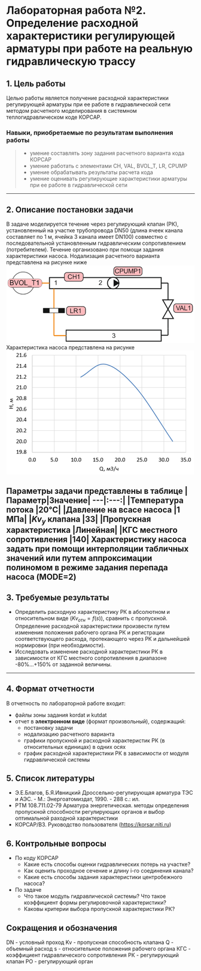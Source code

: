 # Лабораторная работа №2. Определение расходной характеристики регулирующей арматуры при работе на реальную гидравлическую трассу

## 1. Цель работы
Целью работы является получение расходной характеристики регулирующей арматуры при ее работе в гидравлической сети методом расчетного моделирования в системном теплогидравлическом коде КОРСАР.  

### Навыки, приобретаемые по результатам выполнения работы
> - умение составлять зону задания расчетного варианта кода КОРСАР 
> - умение работать с элементами CH, VAL, BVOL_T, LR, CPUMP
> - умение обрабатывать результаты расчета кода 
> - умение оценивать регулирующие характеристики арматуры при ее работе в гидравлической сети
---
## 2. Описание постановки задачи
В задаче моделируется течение через регулирующий клапан (РК), установленный на участке трубопровода DN50 (длина ячеек канала составляет по 1 м, ячейка 3 канала имеет DN100) совместно с последовательной установленным гидравлическим сопротивлением (потребителем). Течение организовано при помощи задания характеристики насоса. Нодализация расчетного варианта представлена на рисунке ниже
![](./doc/lab_02/nodal.png "нодализация варианта")
Характеристика насоса представлена на рисунке 
![](./doc/lab_02/pump.png "Характеристика насоса") 

Параметры задачи представлены в таблице
|Параметр|Значение|
---|:---:|
|Температура потока |20°C|
|Давление на всасе насоса |1 МПа|
|$Kv_у$ клапана  |33|
|Пропускная характеристика   |Линейная|
|КГС местного сопротивления   |140|
Характеристику насоса задать при помощи интерполяции табличных значений или путем аппроксимации полиномом в режиме задания перепада насоса (MODE=2)
---
## 3. Требуемые результаты
- Определить расходную характеристику РК в абсолютном и относительном виде ($Kv_{отн}=f(s)$), сравнить с пропускной. Определение расходной характеристики произвести путем изменения положения рабочего органа РК и регистрации соответствующего расхода, протекающего через РК и дальнейшей нормировки (при необходимости).
- Исследовать изменение расходной характеристики РК в зависимости от КГС местного сопротивления в диапазоне -80%...+150% от заданной величины.
---
## 4. Формат отчетности
В отчетность по лабораторной работе входит:
- файлы зоны задания kordat и kutdat
- отчет в **электронном виде** (формат произвольный), содержащий:
  - постановку задачи
  - нодализацию расчетного варианта
  - графики пропускной и расходной характеристик РК (в относительных единицах) в одних осях 
  - график расходной характеристики РК в зависимости от модуля гидравлической системы

## 5. Список литературы
- Э.Е.Благов, Б.Я.Ивницкий Дроссельно-регулирующая арматура ТЭС и АЭС. - М.: Энергоатомиздат, 1990. - 288 с.: ил.
- РТМ 108.711.02-79 Арматура энергетическая. методы определения пропускной способности регулирующих органов и выбор оптимальной раходной характеристики
- КОРСАР/В3. Руководство пользователя (https://korsar.niti.ru)

## 6. Контрольные вопросы
- По коду КОРСАР
  - Какие есть способы оценки гидравлических потерь на участке?
  - Как оценить проходное сечение и длину i-го соединения канала?
  - Какие есть способы задания характеристики центробежного насоса?
- По задаче
  - Что такое модуль гидравлической системы? Что такое коэффициент формы регулировочной характеристики? 
  - Каковы критерии выбора пропускной характеристики РК?

## Сокращения и обозначения
DN - условный проход
Kv - пропускная способность клапана
Q - объемный расход
s - относительное положения рабочего органа
КГС - коэффициент гидравлического сопротивления
РК - регулирующий клапан
РО - регулирующий орган
